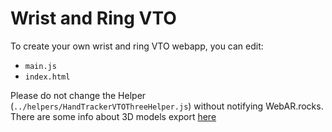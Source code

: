# Wrist and Ring VTO

To create your own wrist and ring VTO webapp, you can edit:

* `main.js`
* `index.html`

Please do not change the Helper (`../helpers/HandTrackerVTOThreeHelper.js`) without notifying WebAR.rocks.
There are some info about 3D models export [here](assets/)

